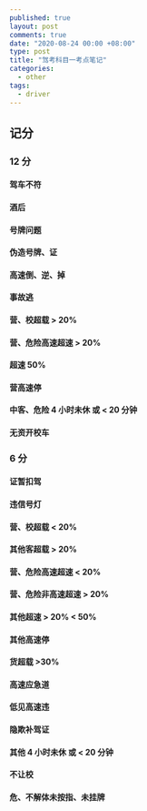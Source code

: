 ```yaml
---
published: true
layout: post
comments: true
date: "2020-08-24 00:00 +08:00"
type: post
title: "驾考科目一考点笔记"
categories:
  - other
tags:
  - driver
---
```


## 记分

### 12 分

#### 驾车不符

#### 酒后

#### 号牌问题

#### 伪造号牌、证

#### 高速倒、逆、掉

#### 事故逃

#### 营、校超载 > 20%

#### 营、危险高速超速 > 20%

#### 超速 50%

#### 营高速停

#### 中客、危险 4 小时未休 或 < 20 分钟

#### 无资开校车

### 6 分

#### 证暂扣驾

#### 违信号灯

#### 营、校超载 < 20%

#### 其他客超载 > 20%

#### 营、危险高速超速 < 20%

#### 营、危险非高速超速 > 20%

#### 其他超速 > 20% < 50%

#### 其他高速停

#### 货超载 >30%

#### 高速应急道

#### 低见高速违

#### 隐欺补驾证

#### 其他 4 小时未休 或 < 20 分钟

#### 不让校

#### 危、不解体未按指、未挂牌
